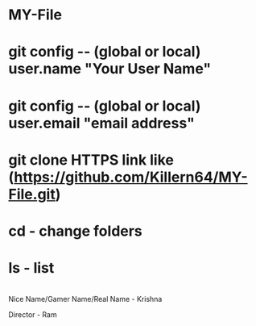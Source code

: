 # MY-File
# git config -- (global or local) user.name "Your User Name"
#  git config -- (global or local) user.email "email address"
# git clone HTTPS link like (https://github.com/Killern64/MY-File.git)

# cd - change folders
# ls - list 



<br>
Nice Name/Gamer Name/Real Name  - Krishna

Director - Ram

